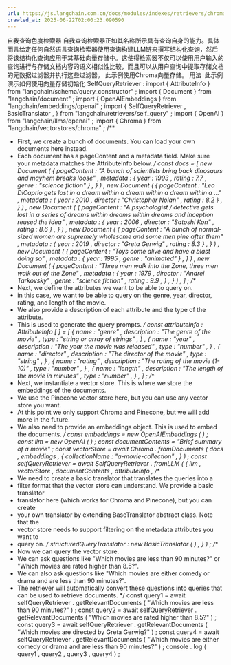 ```yaml
---
url: https://js.langchain.com.cn/docs/modules/indexes/retrievers/chroma-self-query
crawled_at: 2025-06-22T02:00:23.090590
---
```


自我查询色度检索器
自我查询检索器正如其名称所示具有查询自身的能力。具体而言给定任何自然语言查询检索器使用查询构建LLM链来撰写结构化查询，然后将该结构化查询应用于其基础向量存储中。这使得检索器不仅可以使用用户输入的查询进行与存储文档内容的语义相似性比较，而且可以从用户查询中提取存储文档的元数据过滤器并执行这些过滤器。
此示例使用Chroma向量存储。
用法
​
此示例演示如何使用向量存储初始化
SelfQueryRetriever
:
import
{
AttributeInfo
}
from
"langchain/schema/query_constructor"
;
import
{
Document
}
from
"langchain/document"
;
import
{
OpenAIEmbeddings
}
from
"langchain/embeddings/openai"
;
import
{
SelfQueryRetriever
,
BasicTranslator
,
}
from
"langchain/retrievers/self_query"
;
import
{
OpenAI
}
from
"langchain/llms/openai"
;
import
{
Chroma
}
from
"langchain/vectorstores/chroma"
;
/**
* First, we create a bunch of documents. You can load your own documents here instead.
* Each document has a pageContent and a metadata field. Make sure your metadata matches the AttributeInfo below.
*/
const
docs
=
[
new
Document
(
{
pageContent
:
"A bunch of scientists bring back dinosaurs and mayhem breaks loose"
,
metadata
:
{
year
:
1993
,
rating
:
7.7
,
genre
:
"science fiction"
}
,
}
)
,
new
Document
(
{
pageContent
:
"Leo DiCaprio gets lost in a dream within a dream within a dream within a ..."
,
metadata
:
{
year
:
2010
,
director
:
"Christopher Nolan"
,
rating
:
8.2
}
,
}
)
,
new
Document
(
{
pageContent
:
"A psychologist / detective gets lost in a series of dreams within dreams within dreams and Inception reused the idea"
,
metadata
:
{
year
:
2006
,
director
:
"Satoshi Kon"
,
rating
:
8.6
}
,
}
)
,
new
Document
(
{
pageContent
:
"A bunch of normal-sized women are supremely wholesome and some men pine after them"
,
metadata
:
{
year
:
2019
,
director
:
"Greta Gerwig"
,
rating
:
8.3
}
,
}
)
,
new
Document
(
{
pageContent
:
"Toys come alive and have a blast doing so"
,
metadata
:
{
year
:
1995
,
genre
:
"animated"
}
,
}
)
,
new
Document
(
{
pageContent
:
"Three men walk into the Zone, three men walk out of the Zone"
,
metadata
:
{
year
:
1979
,
director
:
"Andrei Tarkovsky"
,
genre
:
"science fiction"
,
rating
:
9.9
,
}
,
}
)
,
]
;
/**
* Next, we define the attributes we want to be able to query on.
* in this case, we want to be able to query on the genre, year, director, rating, and length of the movie.
* We also provide a description of each attribute and the type of the attribute.
* This is used to generate the query prompts.
*/
const
attributeInfo
:
AttributeInfo
[
]
=
[
{
name
:
"genre"
,
description
:
"The genre of the movie"
,
type
:
"string or array of strings"
,
}
,
{
name
:
"year"
,
description
:
"The year the movie was released"
,
type
:
"number"
,
}
,
{
name
:
"director"
,
description
:
"The director of the movie"
,
type
:
"string"
,
}
,
{
name
:
"rating"
,
description
:
"The rating of the movie (1-10)"
,
type
:
"number"
,
}
,
{
name
:
"length"
,
description
:
"The length of the movie in minutes"
,
type
:
"number"
,
}
,
]
;
/**
* Next, we instantiate a vector store. This is where we store the embeddings of the documents.
* We use the Pinecone vector store here, but you can use any vector store you want.
* At this point we only support Chroma and Pinecone, but we will add more in the future.
* We also need to provide an embeddings object. This is used to embed the documents.
*/
const
embeddings
=
new
OpenAIEmbeddings
(
)
;
const
llm
=
new
OpenAI
(
)
;
const
documentContents
=
"Brief summary of a movie"
;
const
vectorStore
=
await
Chroma
.
fromDocuments
(
docs
,
embeddings
,
{
collectionName
:
"a-movie-collection"
,
}
)
;
const
selfQueryRetriever
=
await
SelfQueryRetriever
.
fromLLM
(
{
llm
,
vectorStore
,
documentContents
,
attributeInfo
,
/**
* We need to create a basic translator that translates the queries into a
* filter format that the vector store can understand. We provide a basic translator
* translator here (which works for Chroma and Pinecone), but you can create
* your own translator by extending BaseTranslator abstract class. Note that the
* vector store needs to support filtering on the metadata attributes you want to
* query on.
*/
structuredQueryTranslator
:
new
BasicTranslator
(
)
,
}
)
;
/**
* Now we can query the vector store.
* We can ask questions like "Which movies are less than 90 minutes?" or "Which movies are rated higher than 8.5?".
* We can also ask questions like "Which movies are either comedy or drama and are less than 90 minutes?".
* The retriever will automatically convert these questions into queries that can be used to retrieve documents.
*/
const
query1
=
await
selfQueryRetriever
.
getRelevantDocuments
(
"Which movies are less than 90 minutes?"
)
;
const
query2
=
await
selfQueryRetriever
.
getRelevantDocuments
(
"Which movies are rated higher than 8.5?"
)
;
const
query3
=
await
selfQueryRetriever
.
getRelevantDocuments
(
"Which movies are directed by Greta Gerwig?"
)
;
const
query4
=
await
selfQueryRetriever
.
getRelevantDocuments
(
"Which movies are either comedy or drama and are less than 90 minutes?"
)
;
console
.
log
(
query1
,
query2
,
query3
,
query4
)
;